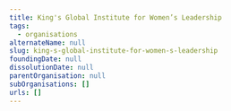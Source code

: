```yaml
---
title: King's Global Institute for Women’s Leadership
tags:
  - organisations
alternateName: null
slug: king-s-global-institute-for-women-s-leadership
foundingDate: null
dissolutionDate: null
parentOrganisation: null
subOrganisations: []
urls: []
---
```

